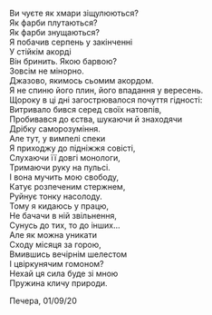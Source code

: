 Ви чуєте як хмари зіщулюються?  
Як фарби плутаються?  
Як фарби знущаються?  
Я побачив серпень у закінченні  
У стійкім акорді  
Він бринить. Якою барвою?  
Зовсім не мінорно.  
Джазово, якимось сьомим акордом.  
Я не спиню його плин, його впадання у вересень.  
Щороку в ці дні загострювалося почуття гідності:  
Витривало бився серед своїх натовпів,  
Пробивався до єства, шукаючи й знаходячи  
Дрібку саморозуміння.  
Але тут, у вимпелі спеки  
Я приходжу до підніжжя совісті,  
Слухаючи її довгі монологи,  
Тримаючи руку на пульсі.  
І вона мучить мою свободу,  
Катує розпеченим стержнем,  
Руйнує тонку насолоду.  
Тому я кидаюсь у працю,  
Не бачачи в ній звільнення,  
Сунусь до тих, то до інших...  
Але як можна уникати  
Сходу місяця за горою,  
Вмившись вечірнім шелестом  
І цвіркунячим гомоном?  
Нехай ця сила буде зі мною  
Пружина кличу природи.

Печера, 01/09/20  

